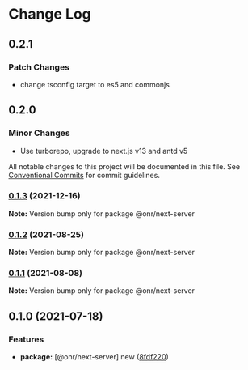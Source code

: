 # Change Log

## 0.2.1

### Patch Changes

- change tsconfig target to es5 and commonjs

## 0.2.0

### Minor Changes

- Use turborepo, upgrade to next.js v13 and antd v5

All notable changes to this project will be documented in this file.
See [Conventional Commits](https://conventionalcommits.org) for commit guidelines.

### [0.1.3](https://github.com/OnrampLab/onr-react-ui/compare/@onr/next-server@0.1.2...@onr/next-server@0.1.3) (2021-12-16)

**Note:** Version bump only for package @onr/next-server

### [0.1.2](https://github.com/OnrampLab/onr-react-ui/compare/@onr/next-server@0.1.1...@onr/next-server@0.1.2) (2021-08-25)

**Note:** Version bump only for package @onr/next-server

### [0.1.1](https://github.com/OnrampLab/onr-react-ui/compare/@onr/next-server@0.1.0...@onr/next-server@0.1.1) (2021-08-08)

**Note:** Version bump only for package @onr/next-server

## 0.1.0 (2021-07-18)

### Features

- **package:** [@onr/next-server] new ([8fdf220](https://github.com/OnrampLab/onr-react-ui/commit/8fdf220987c34742fbf716115cbccca5db6a3e41))
